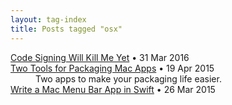 ```yaml
---
layout: tag-index
title: Posts tagged "osx"
---
```

<dl>
  <dt>
    <a href="/2016/03/31/code-signing-will-kill-me-yet/">Code Signing Will Kill Me Yet</a>
    <span class="post-date">&bull; 31 Mar 2016</span>
  </dt>
  <dt>
    <a href="/2015/04/19/two-tools-for-packaging-mac-apps/">Two Tools for Packaging Mac Apps</a>
    <span class="post-date">&bull; 19 Apr 2015</span>
  </dt>
<dd>Two apps to make your packaging life easier.</dd>  <dt>
    <a href="/2015/03/26/write-a-mac-menu-bar-app-in-swift/">Write a Mac Menu Bar App in Swift</a>
    <span class="post-date">&bull; 26 Mar 2015</span>
  </dt>
